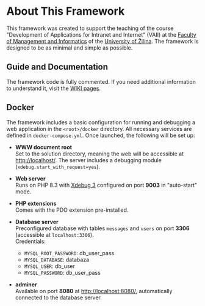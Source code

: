 # About This Framework

This framework was created to support the teaching of the course "Development of Applications for Intranet and Internet" (VAII) at the [Faculty of Management and Informatics](https://www.fri.uniza.sk/) of the [University of Žilina](https://www.uniza.sk/). The framework is designed to be as minimal and simple as possible.

## Guide and Documentation

The framework code is fully commented. If you need additional information to understand it, visit the [WIKI pages](https://github.com/thevajko/vaiicko/wiki).

## Docker

The framework includes a basic configuration for running and debugging a web application in the `<root>/docker` directory. All necessary services are defined in `docker-compose.yml`. Once launched, the following will be set up:

- **WWW document root**  
  Set to the solution directory, meaning the web will be accessible at [http://localhost/](http://localhost/). The server includes a debugging module (`xdebug.start_with_request=yes`).

- **Web server**  
  Runs on PHP 8.3 with [Xdebug 3](https://xdebug.org/) configured on port **9003** in "auto-start" mode.

- **PHP extensions**  
  Comes with the PDO extension pre-installed.

- **Database server**  
  Preconfigured database with tables `messages` and `users` on port **3306** (accessible at `localhost:3306`).  
  Credentials:
  - `MYSQL_ROOT_PASSWORD`: db_user_pass
  - `MYSQL_DATABASE`: databaza
  - `MYSQL_USER`: db_user
  - `MYSQL_PASSWORD`: db_user_pass

- **adminer**  
  Available on port **8080** at [http://localhost:8080/](http://localhost:8080/), automatically connected to the database server.
